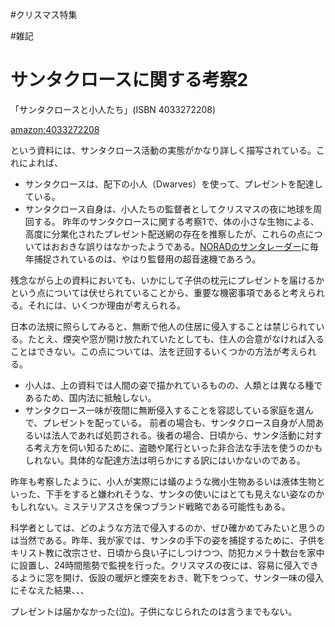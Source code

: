 

#クリスマス特集

#雑記


# サンタクロースに関する考察2

「サンタクロースと小人たち」(ISBN 4033272208)

[amazon:4033272208](amazon:4033272208)

という資料には、サンタクロース活動の実態がかなり詳しく描写されている。これによれば、

* サンタクロースは、配下の小人（Dwarves）を使って、プレゼントを配達している。
* サンタクロース自身は、小人たちの監督者としてクリスマスの夜に地球を周回する。
昨年のサンタクロースに関する考察1で、体の小さな生物による、高度に分業化されたプレゼント配送網の存在を推察したが、これらの点についてはおおきな誤りはなかったようである。[NORADのサンタレーダー](http://slashdot.jp/articles/04/12/21/0717250.shtml?topic=20)に毎年捕捉されているのは、やはり監督用の超音速機であろう。



残念ながら上の資料においても、いかにして子供の枕元にプレゼントを届けるかという点については伏せられていることから、重要な機密事項であると考えられる。それには、いくつか理由が考えられる。



日本の法規に照らしてみると、無断で他人の住居に侵入することは禁じられている。たとえ、煙突や窓が開け放たれていたとしても、住人の合意がなければ入ることはできない。この点については、法を迂回するいくつかの方法が考えられる。

* 小人は、上の資料では人間の姿で描かれているものの、人類とは異なる種であるため、国内法に抵触しない。
* サンタクロース一味が夜間に無断侵入することを容認している家庭を選んで、プレゼントを配っている。
前者の場合も、サンタクロース自身が人間あるいは法人であれば処罰される。後者の場合、日頃から、サンタ活動に対する考え方を伺い知るために、盗聴や尾行といった非合法な手法を使うのかもしれない。具体的な配達方法は明らかにする訳にはいかないのである。



昨年も考察したように、小人が実際には蟻のような微小生物あるいは液体生物といった、下手をすると嫌われそうな、サンタの使いにはとても見えない姿なのかもしれない。ミステリアスさを保つブランド戦略である可能性もある。



科学者としては、どのような方法で侵入するのか、ぜひ確かめてみたいと思うのは当然である。昨年、我が家では、サンタの手下の姿を捕捉するために、子供をキリスト教に改宗させ、日頃から良い子にしつけつつ、防犯カメラ十数台を家中に設置し、24時間態勢で監視を行った。クリスマスの夜には、容易に侵入できるように窓を開け、仮設の暖炉と煙突をおき、靴下をつって、サンタ一味の侵入にそなえた結果、、、



プレゼントは届かなかった(泣)。子供になじられたのは言うまでもない。



